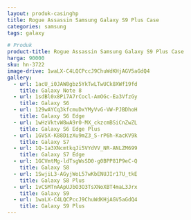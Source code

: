 ```yaml
---
layout: produk-casinghp
title: Rogue Assassin Samsung Galaxy S9 Plus Case
categories: samsung
tags: galaxy

# Produk
product-title: Rogue Assassin Samsung Galaxy S9 Plus Case
harga: 90000
sku: hn-3722
image-drive: 1waLX-C4LQCPccJ9ChuWdKHjAGV5aGdQ4
gallery:
  - url: 1acU_i0JAW8gbz5YkTwLTwUCk8XWf19fd
    title: Galaxy Note 8
  - url: 1sdBl0x8Pi7A7rCocl-AmOGc-Ea3VfzGy
    title: Galaxy S6
  - url: 129wAYCq3kfcmuDxYMyVvG-VW-PJBDhoH
    title: Galaxy S6 Edge
  - url: 1wHzVktvW8wA9r0-MX_ckzcmBSiCnZwZL
    title: Galaxy S6 Edge Plus
  - url: 1GVSX-K88DizXu9mZ3_S-rP6h-KacKV9k
    title: Galaxy S7
  - url: 1Q-1a3XNcmtkqJi5VYdVV_NR-ANLZM699
    title: Galaxy S7 Edge
  - url: 1GCVmtMg-ldTsgWsSD0-g0BPP81P9eC-Q
    title: Galaxy S8
  - url: 1SwjiL3-AGyjWoL57wKbENUJIr17U_tkE
    title: Galaxy S8 Plus
  - url: 1vCSMTnAApUJbO3O3TsXNoXBT4maL3Jrx
    title: Galaxy S9
  - url: 1waLX-C4LQCPccJ9ChuWdKHjAGV5aGdQ4
    title: Galaxy S9 Plus
---
```

